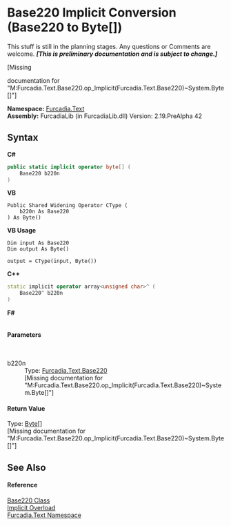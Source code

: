 # Base220&nbsp;Implicit Conversion (Base220 to Byte[])
This stuff is still in the planning stages. Any questions or Comments are welcome. _**\[This is preliminary documentation and is subject to change.\]**_

\[Missing <summary> documentation for "M:Furcadia.Text.Base220.op_Implicit(Furcadia.Text.Base220)~System.Byte[]"\]

**Namespace:**&nbsp;<a href="N_Furcadia_Text">Furcadia.Text</a><br />**Assembly:**&nbsp;FurcadiaLib (in FurcadiaLib.dll) Version: 2.19.PreAlpha 42

## Syntax

**C#**<br />
``` C#
public static implicit operator byte[] (
	Base220 b220n
)
```

**VB**<br />
``` VB
Public Shared Widening Operator CType ( 
	b220n As Base220
) As Byte()
```

**VB Usage**<br />
``` VB Usage
Dim input As Base220
Dim output As Byte()

output = CType(input, Byte())
```

**C++**<br />
``` C++
static implicit operator array<unsigned char>^ (
	Base220^ b220n
)
```

**F#**<br />
``` F#

```


#### Parameters
&nbsp;<dl><dt>b220n</dt><dd>Type: <a href="T_Furcadia_Text_Base220">Furcadia.Text.Base220</a><br />\[Missing <param name="b220n"/> documentation for "M:Furcadia.Text.Base220.op_Implicit(Furcadia.Text.Base220)~System.Byte[]"\]</dd></dl>

#### Return Value
Type: <a href="http://msdn2.microsoft.com/en-us/library/yyb1w04y" target="_blank">Byte</a>[]<br />\[Missing <returns> documentation for "M:Furcadia.Text.Base220.op_Implicit(Furcadia.Text.Base220)~System.Byte[]"\]

## See Also


#### Reference
<a href="T_Furcadia_Text_Base220">Base220 Class</a><br /><a href="Overload_Furcadia_Text_Base220_op_Implicit">Implicit Overload</a><br /><a href="N_Furcadia_Text">Furcadia.Text Namespace</a><br />